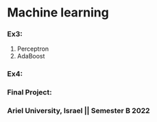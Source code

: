 # Machine learning

### Ex3: 
1. Perceptron
2. AdaBoost

### Ex4: 

### Final Project: 


### Ariel University, Israel || Semester B 2022
